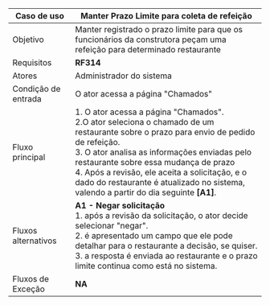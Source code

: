 | Caso de uso         | Manter Prazo Limite para coleta de refeição                                                                                                                                                                                                                                                                                                                                                                                                                                                                                                                                                                                                                                                          |
| ------------------- | ------------------------------------------------------------------------------------------------------------------------------------------------------------------------------------------------------------------------------------------------------------------------------------------------------------------------------------------------------------------------------------------------------------------------------------------------------------------------------------------------------------------------------------------------------------------------------------------------------------------------------------------------------------------------------------------- |
| Objetivo            | Manter registrado o prazo limite para que os funcionários da construtora peçam uma refeição para determinado restaurante                                                                                                                                                                                                                                                                                                                                                                                                                                                                                                                                                                                                                 |
| Requisitos          | **RF314**                                                                                                                                                                                                                                                                                                                                                                                                                                                                                                                                                                                                                                                                                  |
| Atores              | Administrador do sistema                                                                                                                                                                                                                                                                                                                                                                                                                                                                                                                                                                                                                                     |
| Condição de entrada | O ator acessa a página "Chamados"                                                                                                                                                                                                                                                                                                                                                                                                                                                                                                                               |
| Fluxo principal     | 1. O ator acessa a página "Chamados".<br> 2.O ator seleciona o chamado de um restaurante sobre o prazo para envio de pedido de refeição.  <br>3.  O ator analisa as informações enviadas pelo restaurante sobre essa mudança de prazo <br> 4. Após a revisão, ele aceita a solicitação, e o dado do restaurante é atualizado no sistema, valendo a partir do dia seguinte **[A1]**.                                                                                                                                                                                                                                                                                       |
| Fluxos alternativos | **A1 - Negar solicitação** <br>1. após a revisão da solicitação, o ator decide selecionar "negar".<br> 2. é apresentado um campo que ele pode detalhar para o restaurante a decisão, se quiser.<br> 3. a resposta é enviada ao restaurante e o prazo limite continua como está no sistema. 
| Fluxos de Exceção   | **NA**
